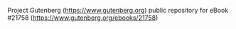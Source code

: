 Project Gutenberg (https://www.gutenberg.org) public repository for eBook #21758 (https://www.gutenberg.org/ebooks/21758)

